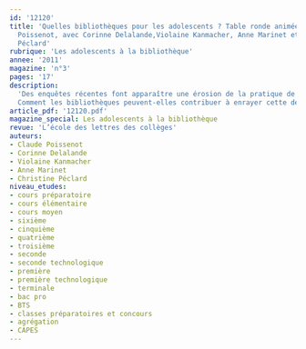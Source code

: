 ```yaml
---
id: '12120'
title: 'Quelles bibliothèques pour les adolescents ? Table ronde animée par Claude
  Poissenot, avec Corinne Delalande,Violaine Kanmacher, Anne Marinet et Christine
  Péclard'
rubrique: 'Les adolescents à la bibliothèque'
annee: '2011'
magazine: 'n°3'
pages: '17'
description: 
  'Des enquêtes récentes font apparaître une érosion de la pratique de la lecture de livres chez les jeunes… comme les moins jeunes. Si celle-ci est présente chez les 11 à 17 ans, elle disparaît quasiment à 17 ans, âge auquel on ne compte plus que 10 % de lecteurs réguliers. Cette érosion s’associe à une montée en puissance de la culture des écrans.
  Comment les bibliothèques peuvent-elles contribuer à enrayer cette désaffection pour la lecture chez les adolescents, telle est la question  posée  lors d’une  journée d’étude organisée par l’école des loisirs le 17 octobre 2011 au théâtre du Vieux-Colombier, à Paris.'
article_pdf: '12120.pdf'
magazine_special: Les adolescents à la bibliothèque
revue: 'L’école des lettres des collèges'
auteurs:
- Claude Poissenot
- Corinne Delalande
- Violaine Kanmacher
- Anne Marinet
- Christine Péclard
niveau_etudes:
- cours préparatoire
- cours élémentaire
- cours moyen
- sixième
- cinquième
- quatrième
- troisième
- seconde
- seconde technologique
- première
- première technologique
- terminale
- bac pro
- BTS
- classes préparatoires et concours
- agrégation
- CAPES
---
```

